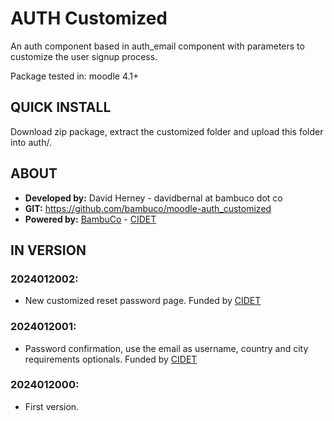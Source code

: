# AUTH Customized

An auth component based in auth_email component with parameters to customize the user signup process.

Package tested in: moodle 4.1+

## QUICK INSTALL
Download zip package, extract the customized folder and upload this folder into auth/.

## ABOUT
* **Developed by:** David Herney - davidbernal at bambuco dot co
* **GIT:** https://github.com/bambuco/moodle-auth_customized
* **Powered by:** [BambuCo](https://bambuco.co/) - [CIDET](https://cidet.org.co/)

## IN VERSION

### 2024012002:
* New customized reset password page. Funded by [CIDET](https://cidet.org.co/)

### 2024012001:
* Password confirmation, use the email as username, country and city requirements optionals. Funded by [CIDET](https://cidet.org.co/)

### 2024012000:
* First version.

